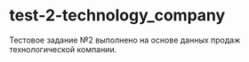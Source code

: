 # test-2-technology_company
Тестовое задание №2 выполнено на основе данных продаж технологической компании.
